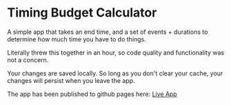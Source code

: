 # Timing Budget Calculator

A simple app that takes an end time, and a set of events + durations to determine how much time you have to do things.

Literally threw this together in an hour, so code quality and functionality was not a concern.

Your changes are saved locally. So long as you don't clear your cache, your changes will persist when you leave the app.

The app has been published to github pages here: [Live App](https://kkirby.github.io/timing-calculator-app/)
